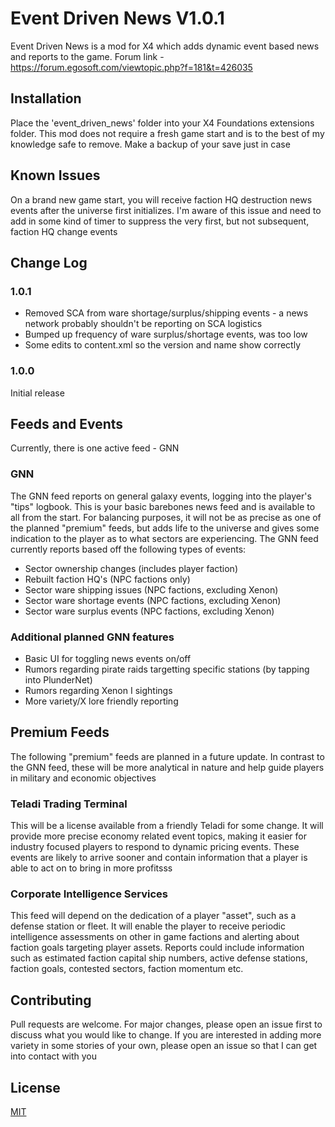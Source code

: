 # Event Driven News V1.0.1

Event Driven News is a mod for X4 which adds dynamic event based news and reports to the game.  Forum link - https://forum.egosoft.com/viewtopic.php?f=181&t=426035

## Installation

Place the 'event_driven_news' folder into your X4 Foundations extensions folder.  This mod does not require a fresh game start and is to the best of my knowledge safe to remove.  Make a backup of your save just in case

## Known Issues
On a brand new game start, you will receive faction HQ destruction news events after the universe first initializes.  I'm aware of this issue and need to add in some kind of timer to suppress the very first, but not subsequent, faction HQ change events

## Change Log
### 1.0.1
- Removed SCA from ware shortage/surplus/shipping events - a news network probably shouldn't be reporting on SCA logistics 
- Bumped up frequency of ware surplus/shortage events, was too low
- Some edits to content.xml so the version and name show correctly

### 1.0.0
Initial release

## Feeds and Events
Currently, there is one active feed - GNN

### GNN 
The GNN feed reports on general galaxy events, logging into the player's "tips" logbook. This is your basic barebones news feed and is available to all from the start.  For balancing purposes, it will not be as precise as one of the planned "premium" feeds, but adds life to the universe and gives some indication to the player as to what sectors are experiencing.  The GNN feed currently reports based off the following types of events:
- Sector ownership changes (includes player faction)
- Rebuilt faction HQ's (NPC factions only)
- Sector ware shipping issues (NPC factions, excluding Xenon)
- Sector ware shortage events (NPC factions, excluding Xenon)
- Sector ware surplus events (NPC factions, excluding Xenon)

### Additional planned GNN features
- Basic UI for toggling news events on/off
- Rumors regarding pirate raids targetting specific stations (by tapping into PlunderNet)
- Rumors regarding Xenon I sightings
- More variety/X lore friendly reporting

## Premium Feeds
The following "premium" feeds are planned in a future update.  In contrast to the GNN feed, these will be more analytical in nature and help guide players in military and economic objectives
### Teladi Trading Terminal
This will be a license available from a friendly Teladi for some change.  It will provide more precise economy related event topics, making it easier for industry focused players to respond to dynamic pricing events.  These events are likely to arrive sooner and contain information that a player is able to act on to bring in more profitsss

### Corporate Intelligence Services
This feed will depend on the dedication of a player "asset", such as a defense station or fleet.  It will enable the player to receive periodic intelligence assessments on other in game factions and alerting about faction goals targeting player assets.  Reports could include information such as estimated faction capital ship numbers, active defense stations, faction goals, contested sectors, faction momentum etc.

## Contributing
Pull requests are welcome. For major changes, please open an issue first to discuss what you would like to change.  If you are interested in adding more variety in some stories of your own, please open an issue so that I can get into contact with you

## License
[MIT](https://choosealicense.com/licenses/mit/)
